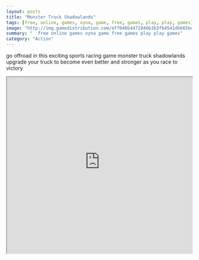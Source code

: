 ```yaml
---
layout: posts
title: "Monster Truck Shadowlands"
tags: [free, online, games, oyna, game, free, games, play, play, games]
image: "http://img.gamedistribution.com/ef7046b4472846b3b3f64541db665bed.jpg"
summary: "  free online games oyna game free games play play games"
category: "Action"
---
```


go offroad in this exciting sports racing game monster truck shadowlands upgrade your truck to become even better and stronger as you race to victory

<iframe width="100%" height="480px;" src="http://flash.gamedistribution.com?game=ef7046b4472846b3b3f64541db665bed"></iframe>